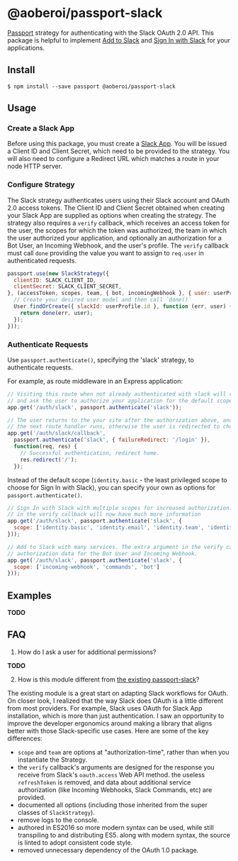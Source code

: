 # @aoberoi/passport-slack

[Passport](http://passportjs.org/) strategy for authenticating with the Slack OAuth 2.0 API. This
package is helpful to implement [Add to Slack](https://api.slack.com/docs/slack-button) and
[Sign In with Slack](https://api.slack.com/docs/sign-in-with-slack) for your applications.

## Install

```
$ npm install --save passport @aoberoi/passport-slack
```

## Usage

### Create a Slack App

Before using this package, you must create a [Slack App](https://api.slack.com/slack-apps). You
will be issued a Client ID and Client Secret, which need to be provided to the strategy. You will
also need to configure a Redirect URL which matches a route in your node HTTP server.

### Configure Strategy

The Slack strategy authenticates users using their Slack account and OAuth 2.0 access tokens. The
Client ID and Client Secret obtained when creating your Slack App are supplied as options when
creating the strategy. The strategy also requires a `verify` callback, which receives an access
token for the user, the scopes for which the token was authorized, the team in which the user
authorized your application, and optionally an authorization for a Bot User, an Incoming
Webhook, and the user's profile. The `verify` callback must call `done` providing the value you
want to assign to `req.user` in authenticated requests.

```javascript
passport.use(new SlackStrategy({
  clientID: SLACK_CLIENT_ID,
  clientSecret: SLACK_CLIENT_SECRET,
}, (accessToken, scopes, team, { bot, incomingWebhook }, { user: userProfile , team: teamProfile }, done) => {
  // Create your desired user model and then call `done()`
  User.findOrCreate({ slackId: userProfile.id }, function (err, user) {
    return done(err, user);
  });
}));
```

### Authenticate Requests

Use `passport.authenticate()`, specifying the 'slack' strategy, to authenticate requests.

For example, as route middleware in an Express application:

```javascript
// Visiting this route when not already authenticated with slack will redirect the user to slack.com
// and ask the user to authorize your application for the default scope (`identity.basic`).
app.get('/auth/slack', passport.authenticate('slack'));

// The user returns to the your site after the authorization above, and if it was successful they
// the next route handler runs, otherwise the user is redirected to chosen failureRedirect.
app.get('/auth/slack/callback',
  passport.authenticate('slack', { failureRedirect: '/login' }),
  function(req, res) {
    // Successful authentication, redirect home.
    res.redirect('/');
  });
```

Instead of the default scope (`identity.basic` - the least privileged scope to choose for Sign In
with Slack), you can specify your own as options for `passport.authenticate()`.

```javascript
// Sign In with Slack with multiple scopes for increased authorization. The user and team profiles
// in the verify callback will now have much more information
app.get('/auth/slack', passport.authenticate('slack', {
  scope: ['identity.basic', 'identity.email', 'identity.team', 'identity.avatar']
}));

// Add to Slack with many services. The extra argument in the verify callback will now contain
// authorization data for the Bot User and Incoming Webhook.
app.get('/auth/slack', passport.authenticate('slack', {
  scope: ['incoming-webhook', 'commands', 'bot']
}));
```

## Examples

**TODO**

## FAQ

1. How do I ask a user for additional permissions?

**TODO**

2. How is this module different from
[the existing passport-slack](https://github.com/mjpearson/passport-slack)?

  The existing module is a great start on adapting Slack workflows for OAuth. On closer look, I
  realized that the way Slack does OAuth is a little different from most providers. For example,
  Slack uses OAuth for Slack App installation, which is more than just authentication. I saw an
  opportunity to improve the developer ergonomics around making a library that aligns better with
  those Slack-specific use cases. Here are some of the key differences:

  *  `scope` and `team` are options at "authorization-time", rather than when you instantiate the
     Strategy.
  *  the `verify` callback's arguments are designed for the response you receive from Slack's
     `oauth.access` Web API method. the useless `refreshToken` is removed, and data about additional
     service authorization (like Incoming Webhooks, Slack Commands, etc) are provided.
  *  documented all options (including those inherited from the super classes of `SlackStrategy`).
  *  remove logs to the console.
  *  authored in ES2016 so more modern syntax can be used, while still transpiling to and
     distributing ES5. along with modern syntax, the source is linted to adopt consistent code
     style.
  *  removed unnecessary dependency of the OAuth 1.0 package.
